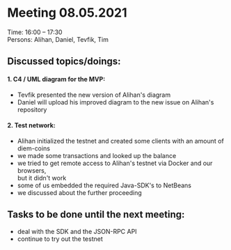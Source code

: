 # Meeting 08.05.2021  

Time: 16:00 – 17:30  
Persons: Alihan, Daniel, Tevfik, Tim  

## Discussed topics/doings:   
#### 1. C4 / UML diagram for the MVP:
- Tevfik presented the new version of Alihan's diagram  
- Daniel will upload his improved diagram to the new issue on Alihan's repository  
#### 2. Test network:
- Alihan initialized the testnet and created some clients with an amount of diem-coins  
- we made some transactions and looked up the balance  
- we tried to get remote access to Alihan's testnet via Docker and our browsers,  
  but it didn't work  
- some of us embedded the required Java-SDK's to NetBeans  
- we discussed about the further proceeding  

## Tasks to be done until the next meeting:  
- deal with the SDK and the JSON-RPC API  
- continue to try out the testnet   

